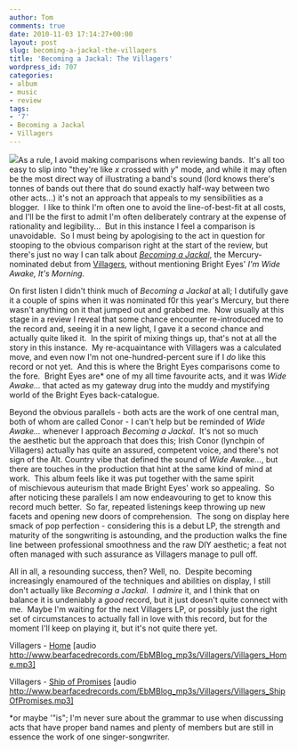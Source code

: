 ```yaml
---
author: Tom
comments: true
date: 2010-11-03 17:14:27+00:00
layout: post
slug: becoming-a-jackal-the-villagers
title: 'Becoming a Jackal: The Villagers'
wordpress_id: 707
categories:
- album
- music
- review
tags: 
- '7'
- Becoming a Jackal
- Villagers
---
```


[![](http://eatenbymonsters.files.wordpress.com/2010/11/villagers_becomingajackal.jpg?w=300)](http://eatenbymonsters.files.wordpress.com/2010/11/villagers_becomingajackal.jpg)As a rule, I avoid making comparisons when reviewing bands.  It's all too easy to slip into "they're like _x_ crossed with _y_" mode, and while it may often be the most direct way of illustrating a band's sound (lord knows there's tonnes of bands out there that do sound exactly half-way between two other acts...) it's not an approach that appeals to my sensibilities as a blogger.  I like to think I'm often one to avoid the line-of-best-fit at all costs, and I'll be the first to admit I'm often deliberately contrary at the expense of rationality and legibility...  But in this instance I feel a comparison is unavoidable.  So I must being by apologising to the act in question for stooping to the obvious comparison right at the start of the review, but there's just no way I can talk about _[Becoming a Jackal](http://villagers.dominorecordco.com/villagers/albums/17-06-10/becoming-a-jackal)_, the Mercury-nominated debut from [Villagers](http://www.wearevillagers.com/), without mentioning Bright Eyes' _I'm Wide Awake, It's Morning_.

On first listen I didn't think much of _Becoming a Jackal_ at all; I dutifully gave it a couple of spins when it was nominated f0r this year's Mercury, but there wasn't anything on it that jumped out and grabbed me.  Now usually at this stage in a review I reveal that some chance encounter re-introduced me to the record and, seeing it in a new light, I gave it a second chance and actually quite liked it.  In the spirit of mixing things up, that's not at all the story in this instance.  My re-acquaintance with Villagers was a calculated move, and even now I'm not one-hundred-percent sure if I _do_ like this record or not yet.  And this is where the Bright Eyes comparisons come to the fore.  Bright Eyes are* one of my all time favourite acts, and it was _Wide Awake..._ that acted as my gateway drug into the muddy and mystifying world of the Bright Eyes back-catalogue.

Beyond the obvious parallels - both acts are the work of one central man, both of whom are called Conor - I can't help but be reminded of _Wide Awake..._ whenever I approach _Becoming a Jackal_.  It's not so much the aesthetic but the approach that does this; Irish Conor (lynchpin of Villagers) actually has quite an assured, competent voice, and there's not sign of the Alt. Country vibe that defined the sound of _Wide Awake..._, but there are touches in the production that hint at the same kind of mind at work.  This album feels like it was put together with the same spirit of mischievous auteurism that made Bright Eyes' work so appealing.  So after noticing these parallels I am now endeavouring to get to know this record much better.  So far, repeated listenings keep throwing up new facets and opening new doors of comprehension.  The song on display here smack of pop perfection - considering this is a debut LP, the strength and maturity of the songwriting is astounding, and the production walks the fine line between professional smoothness and the raw DIY aesthetic; a feat not often managed with such assurance as Villagers manage to pull off.

All in all, a resounding success, then? Well, no.  Despite becoming increasingly enamoured of the techniques and abilities on display, I still don't actually like _Becoming a Jackal_.  I _admire_ it, and I think that on balance it is undeniably a _good_ record, but it just doesn't quite connect with me.  Maybe I'm waiting for the next Villagers LP, or possibly just the right set of circumstances to actually fall in love with this record, but for the moment I'll keep on playing it, but it's not quite there yet.

Villagers - [Home](http://www.bearfacedrecords.com/EbMBlog_mp3s/Villagers/Villagers_Home.mp3) [audio http://www.bearfacedrecords.com/EbMBlog_mp3s/Villagers/Villagers_Home.mp3]

Villagers - [Ship of Promises](http://www.bearfacedrecords.com/EbMBlog_mp3s/Villagers/Villagers_ShipOfPromises.mp3) [audio http://www.bearfacedrecords.com/EbMBlog_mp3s/Villagers/Villagers_ShipOfPromises.mp3]

*or maybe '"is"; I'm never sure about the grammar to use when discussing acts that have proper band names and plenty of members but are still in essence the work of one singer-songwriter.
